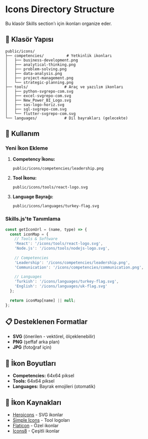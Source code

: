 # Icons Directory Structure

Bu klasör Skills section'ı için ikonları organize eder.

## 📁 Klasör Yapısı

```
public/icons/
├── competencies/          # Yetkinlik ikonları
│   ├── business-development.png
│   ├── analytical-thinking.png
│   ├── problem-solving.png
│   ├── data-analysis.png
│   ├── project-management.png
│   └── strategic-planning.png
├── tools/                # Araç ve yazılım ikonları
│   ├── python-svgrepo-com.svg
│   ├── excel-svgrepo-com.svg
│   ├── New_Power_BI_Logo.svg
│   ├── sas-logo-horiz.svg
│   ├── sql-svgrepo-com.svg
│   └── flutter-svgrepo-com.svg
└── languages/            # Dil bayrakları (gelecekte)
```

## 🎯 Kullanım

### Yeni İkon Ekleme

1. **Competency İkonu:**
   ```
   public/icons/competencies/leadership.png
   ```

2. **Tool İkonu:**
   ```
   public/icons/tools/react-logo.svg
   ```

3. **Language Bayrağı:**
   ```
   public/icons/languages/turkey-flag.svg
   ```

### Skills.js'te Tanımlama

```javascript
const getIconUrl = (name, type) => {
  const iconMap = {
    // Tools & Software
    'React': '/icons/tools/react-logo.svg',
    'Node.js': '/icons/tools/nodejs-logo.svg',
    
    // Competencies
    'Leadership': '/icons/competencies/leadership.png',
    'Communication': '/icons/competencies/communication.png',
    
    // Languages
    'Turkish': '/icons/languages/turkey-flag.svg',
    'English': '/icons/languages/uk-flag.svg'
  };
  
  return iconMap[name] || null;
};
```

## 📋 Desteklenen Formatlar

- **SVG** (önerilen - vektörel, ölçeklenebilir)
- **PNG** (şeffaf arka plan)
- **JPG** (fotoğraf için)

## 🎨 İkon Boyutları

- **Competencies:** 64x64 piksel
- **Tools:** 64x64 piksel  
- **Languages:** Bayrak emojileri (otomatik)

## 🔗 İkon Kaynakları

- [Heroicons](https://heroicons.com/) - SVG ikonlar
- [Simple Icons](https://simpleicons.org/) - Tool logoları
- [Flaticon](https://www.flaticon.com/) - Özel ikonlar
- [Icons8](https://icons8.com/) - Çeşitli ikonlar

